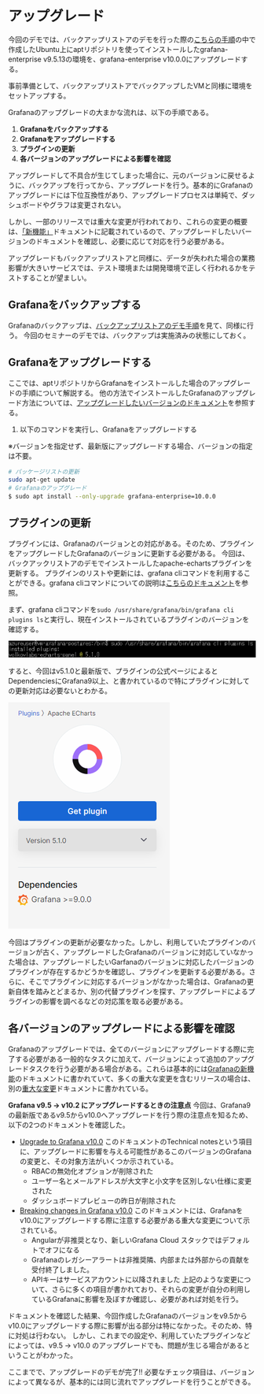 # アップグレード
今回のデモでは、バックアップリストアのデモを行った際の[こちらの手順](../backup-restore/README.md)の中で作成したUbuntu上にaptリポジトリを使ってインストールしたgrafana-enterprise v9.5.13の環境を、grafana-enterprise v10.0.0にアップグレードする。

事前準備として、バックアップリストアでバックアップしたVMと同様に環境をセットアップする。

Grafanaのアップグレードの大まかな流れは、以下の手順である。

1. **Grafanaをバックアップする**
2. **Grafanaをアップグレードする**
3. **プラグインの更新**
4. **各バージョンのアップグレードによる影響を確認**

アップグレードして不具合が生じてしまった場合に、元のバージョンに戻せるように、バックアップを行ってから、アップグレードを行う。基本的にGrafanaのアップグレードには下位互換性があり、アップグレードプロセスは単純で、ダッシュボードやグラフは変更されない。

しかし、一部のリリースでは重大な変更が行われており、これらの変更の概要は、[「新機能」](https://grafana.com/docs/grafana/latest/whatsnew/)ドキュメントに記載されているので、アップグレードしたいバージョンのドキュメントを確認し、必要に応じて対応を行う必要がある。

アップグレードもバックアップリストアと同様に、データが失われた場合の業務影響が大きいサービスでは、テスト環境または開発環境で正しく行われるかをテストすることが望ましい。

## Grafanaをバックアップする
Grafanaのバックアップは、[バックアップリストアのデモ手順](../backup-restore/README.md)を見て、同様に行う。
今回のセミナーのデモでは、バックアップは実施済みの状態にしておく。

## Grafanaをアップグレードする
ここでは、aptリポジトリからGrafanaをインストールした場合のアップグレードの手順について解説する。
他の方法でインストールしたGrafanaのアップグレード方法については、[アップグレードしたいバージョンのドキュメント](https://grafana.com/docs/grafana/latest/upgrade-guide/upgrade-v10.2/)を参照する。

1. 以下のコマンドを実行し、Grafanaをアップグレードする

※バージョンを指定せず、最新版にアップグレードする場合、バージョンの指定は不要。
```bash
# パッケージリストの更新
sudo apt-get update
# Grafanaのアップグレード
$ sudo apt install --only-upgrade grafana-enterprise=10.0.0
```

## プラグインの更新
プラグインには、Grafanaのバージョンとの対応がある。そのため、プラグインをアップグレードしたGrafanaのバージョンに更新する必要がある。
今回は、バックアックリストアのデモでインストールしたapache-echartsプラグインを更新する。
プラグインのリストや更新には、grafana cliコマンドを利用することができる。grafana cliコマンドについての説明は[こちらのドキュメント](https://grafana.com/docs/grafana/latest/cli/)を参照。

まず、grafana cliコマンドを`sudo /usr/share/grafana/bin/grafana cli plugins ls`と実行し、現在インストールされているプラグインのバージョンを確認する。

![Alt text](./images/grafana-installed-plugins.png)

すると、今回はv5.1.0と最新版で、プラグインの公式ページによるとDependenciesにGrafana9以上、と書かれているので特にプラグインに対しての更新対応は必要ないとわかる。


![Alt text](./images/ApacheEChartsPageCapture.png)

今回はプラグインの更新が必要なかった。しかし、利用していたプラグインのバージョンが古く、アップグレードしたGrafanaのバージョンに対応していなかった場合は、アップグレードしたいGarfanaのバージョンに対応したバージョンのプラグインが存在するかどうかを確認し、プラグインを更新する必要がある。さらに、そこでプラグインに対応するバージョンがなかった場合は、Grafanaの更新自体を踏みとどまるか、別の代替プラグインを探す、アップグレードによるプラグインの影響を調べるなどの対応策を取る必要がある。

## 各バージョンのアップグレードによる影響を確認
Grafanaのアップグレードでは、全てのバージョンにアップグレードする際に完了する必要がある一般的なタスクに加えて、バージョンによって追加のアップグレードタスクを行う必要がある場合がある。これらは基本的には[Grafanaの新機能](https://grafana.com/docs/grafana/latest/whatsnew/)のドキュメントに書かれていて、多くの重大な変更を含むリリースの場合は、別の[重大な変更](https://grafana.com/docs/grafana/latest/breaking-changes/)ドキュメントに書かれている。

**Grafana v9.5 → v10.2 にアップグレードするときの注意点**
今回は、Grafana9の最新版であるv9.5からv10.0へアップグレードを行う際の注意点を知るため、以下の2つのドキュメントを確認した。
- [Upgrade to Grafana v10.0](https://grafana.com/docs/grafana/latest/upgrade-guide/upgrade-v10.0/#technical-notes)
  このドキュメントのTechnical notesという項目に、アップグレードに影響を与える可能性があるこのバージョンのGrafanaの変更と、その対象方法がいくつか示されている。
  - RBACの無効化オプションが削除された
  - ユーザー名とメールアドレスが大文字と小文字を区別しない仕様に変更された
  - ダッシュボードプレビューの昨日が削除された
- [Breaking changes in Grafana v10.0](https://grafana.com/docs/grafana/latest/breaking-changes/breaking-changes-v10-0/)
  このドキュメントには、Grafanaをv10.0にアップグレードする際に注意する必要がある重大な変更について示されている。
  - Angularが非推奨となり、新しいGrafana Cloud スタックではデフォルトでオフになる
  - Grafanaのレガシーアラートは非推奨隣、内部または外部からの貢献を受付終了しました。
  - APIキーはサービスアカウントに以降されました
  上記のような変更について、さらに多くの項目が書かれており、それらの変更が自分の利用しているGrafanaに影響を及ぼすか確認し、必要があれば対処を行う。

ドキュメントを確認した結果、今回作成したGrafanaのバージョンをv9.5からv10.0にアップグレードする際に影響が出る部分は特になかった。そのため、特に対処は行わない。
しかし、これまでの設定や、利用していたプラグインなどによっては、v9.5 → v10.0 のアップグレードでも、問題が生じる場合があるということがわかった。


ここまでで、アップグレードのデモが完了!!
必要なチェック項目は、バージョンによって異なるが、基本的には同じ流れでアップグレードを行うことができる。